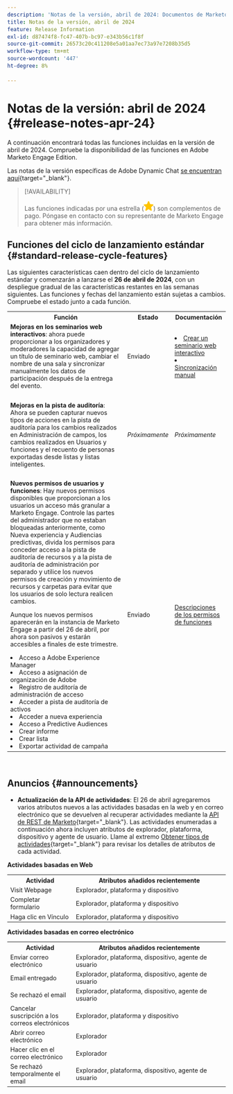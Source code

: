 ```yaml
---
description: 'Notas de la versión, abril de 2024: Documentos de Marketo: documentación del producto'
title: Notas de la versión, abril de 2024
feature: Release Information
exl-id: d87474f8-fc47-407b-bc97-e343b56c1f8f
source-git-commit: 26573c20c411208e5a01aa7ec73a97e7208b35d5
workflow-type: tm+mt
source-wordcount: '447'
ht-degree: 8%

---
```


# Notas de la versión: abril de 2024 {#release-notes-apr-24}

A continuación encontrará todas las funciones incluidas en la versión de abril de 2024. Compruebe la disponibilidad de las funciones en Adobe Marketo Engage Edition.

Las notas de la versión específicas de Adobe Dynamic Chat [ se encuentran aquí](/help/marketo/release-notes/dynamic-chat.md){target="_blank"}.

>[!AVAILABILITY]
>
>Las funciones indicadas por una estrella (![star](assets/yellow-star.png)) son complementos de pago. Póngase en contacto con su representante de Marketo Engage para obtener más información.

## Funciones del ciclo de lanzamiento estándar {#standard-release-cycle-features}

Las siguientes características caen dentro del ciclo de lanzamiento estándar y comenzarán a lanzarse el **26 de abril de 2024**, con un despliegue gradual de las características restantes en las semanas siguientes. Las funciones y fechas del lanzamiento están sujetas a cambios. Compruebe el estado junto a cada función.

<table style="table-layout:auto">
 <tbody>
  <tr>
   <th style="width:65%">Función</th>
   <th style="width:10%">Estado</th>
   <th style="width:25%">Documentación</th>
  </tr>
     <tr>
   <td><strong>Mejoras en los seminarios web interactivos</strong>: ahora puede proporcionar a los organizadores y moderadores la capacidad de agregar un título de seminario web, cambiar el nombre de una sala y sincronizar manualmente los datos de participación después de la entrega del evento.</td>
   <td>Enviado</td>
   <td><li><a href="/help/marketo/product-docs/demand-generation/events/interactive-webinars/create-an-interactive-webinar.md">Crear un seminario web interactivo</a></li>
   <li><a href="/help/marketo/product-docs/demand-generation/events/interactive-webinars/event-workflows.md#manual-sync">Sincronización manual</a></li></td>
  </tr>
  <tr>
   <td> </td>
   <td> </td>
   <td> </td>
  </tr>
    <tr>
   <td><strong>Mejoras en la pista de auditoría</strong>:
   Ahora se pueden capturar nuevos tipos de acciones en la pista de auditoría para los cambios realizados en Administración de campos, los cambios realizados en Usuarios y funciones y el recuento de personas exportadas desde listas y listas inteligentes.</td>
   <td><i>Próximamente</i></td>
   <td><i>Próximamente</i></td>
  </tr>
  <tr>
   <td> </td>
   <td> </td>
   <td> </td>
  </tr>
    <tr>
   <td><strong>Nuevos permisos de usuarios y funciones</strong>: Hay nuevos permisos disponibles que proporcionan a los usuarios un acceso más granular a Marketo Engage. Controle las partes del administrador que no estaban bloqueadas anteriormente, como Nueva experiencia y Audiencias predictivas, divida los permisos para conceder acceso a la pista de auditoría de recursos y a la pista de auditoría de administración por separado y utilice los nuevos permisos de creación y movimiento de recursos y carpetas para evitar que los usuarios de solo lectura realicen cambios.
   <p>Aunque los nuevos permisos aparecerán en la instancia de Marketo Engage a partir del 26 de abril, por ahora son pasivos y estarán accesibles a finales de este trimestre.
   <li>Acceso a Adobe Experience Manager</li>
   <li>Acceso a asignación de organización de Adobe</li>
   <li>Registro de auditoría de administración de acceso</li>
   <li>Acceder a pista de auditoría de activos</li>
   <li>Acceder a nueva experiencia</li>
   <li>Acceso a Predictive Audiences</li>
   <li>Crear informe</li>
   <li>Crear lista</li>
   <li>Exportar actividad de campaña</li>
   </td>
   <td>Enviado</td>
   <td><a href="/help/marketo/product-docs/administration/users-and-roles/descriptions-of-role-permissions.md">Descripciones de los permisos de funciones</a></td>
  </tr>
 </tbody>
</table>
<br/>

## Anuncios {#announcements}

* **Actualización de la API de actividades**: El 26 de abril agregaremos varios atributos nuevos a las actividades basadas en la web y en correo electrónico que se devuelven al recuperar actividades mediante la [API de REST de Marketo](https://developer.adobe.com/marketo-apis/api/mapi/#tag/Activities){target="_blank"}. Las actividades enumeradas a continuación ahora incluyen atributos de explorador, plataforma, dispositivo y agente de usuario. Llame al extremo [Obtener tipos de actividades](https://developer.adobe.com/marketo-apis/api/mapi/#tag/Activities/operation/getAllActivityTypesUsingGET){target="_blank"} para revisar los detalles de atributos de cada actividad.

**Actividades basadas en Web**

<table style="table-layout:auto">
 <tbody>
  <tr>
   <th style="width:30%">Actividad</th>
   <th style="width:70%">Atributos añadidos recientemente</th>
   </tr>
  <tr>
   <td>Visit Webpage</td>
   <td>Explorador, plataforma y dispositivo</td>
  </tr>
   <tr>
   <td>Completar formulario</td>
   <td>Explorador, plataforma y dispositivo</td>
  </tr>
  <tr>
   <td>Haga clic en Vínculo</td>
   <td>Explorador, plataforma y dispositivo</td>
  </tr>
 </tbody>
</table>

**Actividades basadas en correo electrónico**

<table style="table-layout:auto">
 <tbody>
  <tr>
   <th style="width:30%">Actividad</th>
   <th style="width:70%">Atributos añadidos recientemente</th>
  </tr>
   <tr>
   <td>Enviar correo electrónico</td>
   <td>Explorador, plataforma, dispositivo, agente de usuario</td>
  </tr>
   </tr>
  <tr>
   <td>Email entregado</td>
   <td>Explorador, plataforma, dispositivo, agente de usuario</td>
  </tr>
   <tr>
   <td>Se rechazó el email</td>
   <td>Explorador, plataforma, dispositivo, agente de usuario</td>
  </tr>
  <tr>
   <td>Cancelar suscripción a los correos electrónicos</td>
   <td>Explorador, plataforma y dispositivo</td>
  </tr>
  <tr>
   <td>Abrir correo electrónico</td>
   <td>Explorador</td>
  </tr>
   <tr>
   <td>Hacer clic en el correo electrónico</td>
   <td>Explorador</td>
  </tr>
  <tr>
   <td>Se rechazó temporalmente el email</td>
   <td>Explorador, plataforma, dispositivo, agente de usuario</td>
  </tr>
 </tbody>
</table>
